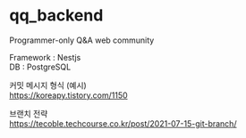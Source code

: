 # qq_backend

Programmer-only Q&A web community

Framework : Nestjs  
DB : PostgreSQL

커밋 메시지 형식 (예시)  
https://koreapy.tistory.com/1150

브랜치 전략  
https://tecoble.techcourse.co.kr/post/2021-07-15-git-branch/
